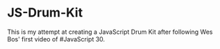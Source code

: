 # JS-Drum-Kit

This is my attempt at creating a JavaScript Drum Kit after following Wes Bos' first video of #JavaScript 30.
